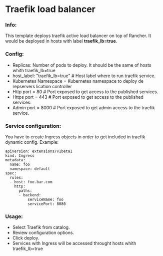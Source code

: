 # Traefik load balancer

### Info:

 This template deploys traefik active load balancer on top of Rancher. It would be deployed in hosts with label **traefik_lb=true**.

### Config:

- Replicas: Number of pods to deploy. It should be the same of hosts whith traefik_lb=true
- host_label: "traefik_lb=true" # Host label where to run traefik service.
- Kubernetes Namespace = Kubernetes namespace to deploy de repservers lication controller
- Http port = 80  # Port exposed to get access to the published services.
- Https port = 443  # Port exposed to get access to the published services.
- Admin port = 8000  # Port exposed to get admin access to the traefik service.


### Service configuration:

You have to create Ingress objects in order to get included in traefik dynamic config. Example:

```
apiVersion: extensions/v1beta1
kind: Ingress
metadata:
  name: foo
  namespace: default
spec:
  rules:
  - host: foo.bar.com
    http:
      paths:
      - backend:
          serviceName: foo
          servicePort: 8080
```

### Usage:

- Select Traefik from catalog.
- Review configuration options.
- Click deploy.
- Services with Ingress will be accessed throught hosts whith traefik_lb=true
